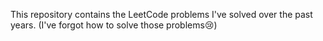 This repository contains the LeetCode problems I've solved over the past years.
(I've forgot how to solve those problems😢)
